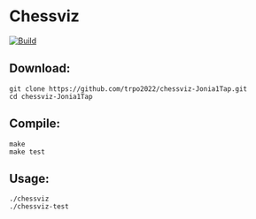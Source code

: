 # Chessviz

[![Build](https://github.com/trpo2022/chessviz-Jonia1Tap/actions/workflows/build.yml/badge.svg)](https://github.com/trpo2022/chessviz-Jonia1Tap/actions/workflows/build.yml)

## Download:
```
git clone https://github.com/trpo2022/chessviz-Jonia1Tap.git
cd chessviz-Jonia1Tap
```

## Compile:
```
make
make test
```

## Usage:
```
./chessviz
./chessviz-test
```